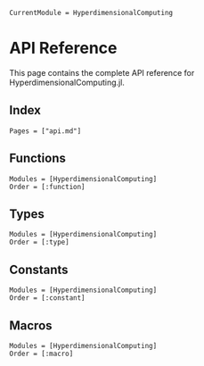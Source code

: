 ```@meta
CurrentModule = HyperdimensionalComputing
```

# API Reference

This page contains the complete API reference for HyperdimensionalComputing.jl.

## Index

```@index
Pages = ["api.md"]
```

## Functions

```@autodocs
Modules = [HyperdimensionalComputing]
Order = [:function]
```

## Types

```@autodocs
Modules = [HyperdimensionalComputing]
Order = [:type]
```

## Constants

```@autodocs
Modules = [HyperdimensionalComputing]
Order = [:constant]
```

## Macros

```@autodocs
Modules = [HyperdimensionalComputing]
Order = [:macro]
```
